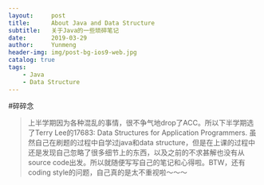 ```yaml
---
layout:     post
title:      About Java and Data Structure
subtitle:   关于Java的一些琐碎笔记
date:       2019-03-29
author:     Yunmeng
header-img: img/post-bg-ios9-web.jpg
catalog: true
tags:
    - Java
    - Data Structure 
---
```


#碎碎念
>上半学期因为各种混乱的事情，很不争气地drop了ACC。所以下半学期选了Terry Lee的17683: Data Structures for Application Programmers. 虽然自己在刷题的过程中自学过java和data structure，但是在上课的过程中还是发现自己忽略了很多细节上的东西，以及之前的不求甚解也没有从source code出发。所以就随便写写自己的笔记和心得啦。BTW，还有coding style的问题，自己真的是太不重视啦～～～
